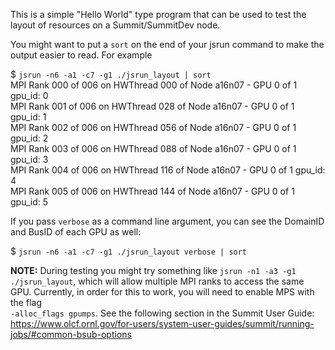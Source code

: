 This is a simple "Hello World" type program that can be used to test the layout of resources on a Summit/SummitDev node.

You might want to put a `sort` on the end of your jsrun command to make the output easier to read. For example

$ `jsrun -n6 -a1 -c7 -g1 ./jsrun_layout | sort`  
MPI Rank 000 of 006 on HWThread 000 of Node a16n07 - GPU 0 of 1 gpu_id: 0  
MPI Rank 001 of 006 on HWThread 028 of Node a16n07 - GPU 0 of 1 gpu_id: 1  
MPI Rank 002 of 006 on HWThread 056 of Node a16n07 - GPU 0 of 1 gpu_id: 2  
MPI Rank 003 of 006 on HWThread 088 of Node a16n07 - GPU 0 of 1 gpu_id: 3  
MPI Rank 004 of 006 on HWThread 116 of Node a16n07 - GPU 0 of 1 gpu_id: 4  
MPI Rank 005 of 006 on HWThread 144 of Node a16n07 - GPU 0 of 1 gpu_id: 5  
  
If you pass `verbose` as a command line argument, you can see the DomainID and BusID of each GPU as well:  
  
$ `jsrun -n6 -a1 -c7 -g1 ./jsrun_layout verbose | sort`  
  
**NOTE:** During testing you might try something like `jsrun -n1 -a3 -g1 ./jsrun_layout`, which will allow multiple MPI ranks to access the same GPU. Currently, in order for this to work, you will need to enable MPS with the flag   
`-alloc_flags gpumps`. See the following section in the Summit User Guide: https://www.olcf.ornl.gov/for-users/system-user-guides/summit/running-jobs/#common-bsub-options 
